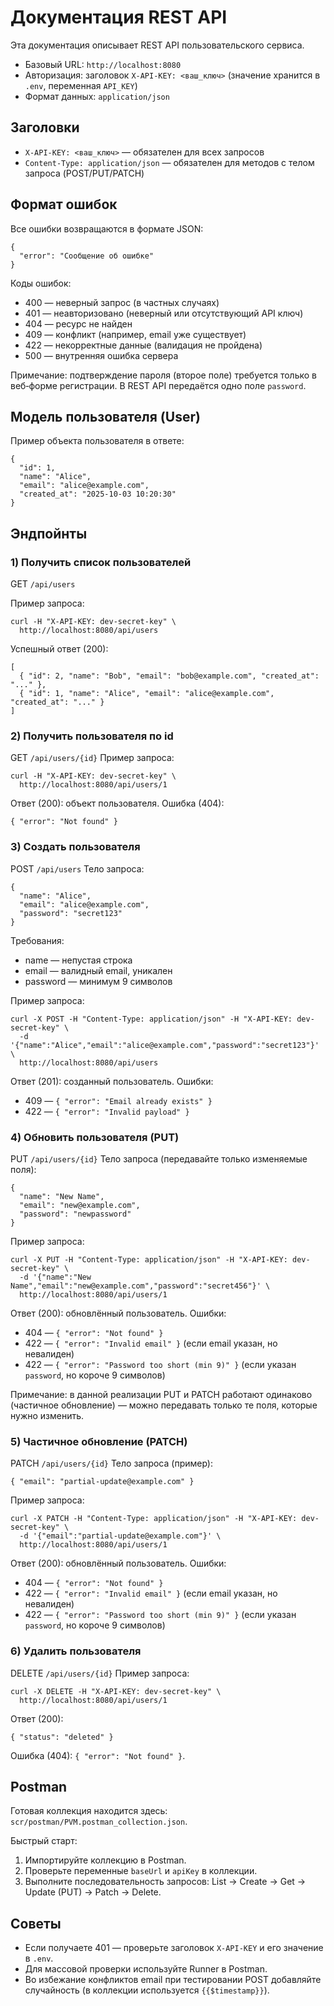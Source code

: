 # Документация REST API

Эта документация описывает REST API пользовательского сервиса.

- Базовый URL: `http://localhost:8080`
- Авторизация: заголовок `X-API-KEY: <ваш_ключ>` (значение хранится в `.env`, переменная `API_KEY`)
- Формат данных: `application/json`

## Заголовки
- `X-API-KEY: <ваш_ключ>` — обязателен для всех запросов
- `Content-Type: application/json` — обязателен для методов с телом запроса (POST/PUT/PATCH)

## Формат ошибок
Все ошибки возвращаются в формате JSON:
```
{
  "error": "Сообщение об ошибке"
}
```
Коды ошибок:
- 400 — неверный запрос (в частных случаях)
- 401 — неавторизовано (неверный или отсутствующий API ключ)
- 404 — ресурс не найден
- 409 — конфликт (например, email уже существует)
- 422 — некорректные данные (валидация не пройдена)
- 500 — внутренняя ошибка сервера

Примечание: подтверждение пароля (второе поле) требуется только в веб‑форме регистрации. В REST API передаётся одно поле `password`.

## Модель пользователя (User)
Пример объекта пользователя в ответе:
```
{
  "id": 1,
  "name": "Alice",
  "email": "alice@example.com",
  "created_at": "2025-10-03 10:20:30"
}
```

## Эндпойнты
### 1) Получить список пользователей
GET `/api/users`

Пример запроса:
```
curl -H "X-API-KEY: dev-secret-key" \
  http://localhost:8080/api/users
```

Успешный ответ (200):
```
[
  { "id": 2, "name": "Bob", "email": "bob@example.com", "created_at": "..." },
  { "id": 1, "name": "Alice", "email": "alice@example.com", "created_at": "..." }
]
```

### 2) Получить пользователя по id
GET `/api/users/{id}`
Пример запроса:
```
curl -H "X-API-KEY: dev-secret-key" \
  http://localhost:8080/api/users/1
```

Ответ (200): объект пользователя. Ошибка (404):
```
{ "error": "Not found" }
```

### 3) Создать пользователя
POST `/api/users`
Тело запроса:
```
{
  "name": "Alice",
  "email": "alice@example.com",
  "password": "secret123"
}
```
Требования:
- name — непустая строка
- email — валидный email, уникален
- password — минимум 9 символов

Пример запроса:
```
curl -X POST -H "Content-Type: application/json" -H "X-API-KEY: dev-secret-key" \
  -d '{"name":"Alice","email":"alice@example.com","password":"secret123"}' \
  http://localhost:8080/api/users
```

Ответ (201): созданный пользователь. Ошибки:
- 409 — `{ "error": "Email already exists" }`
- 422 — `{ "error": "Invalid payload" }`

### 4) Обновить пользователя (PUT)
PUT `/api/users/{id}`
Тело запроса (передавайте только изменяемые поля):
```
{
  "name": "New Name",
  "email": "new@example.com",
  "password": "newpassword"
}
```

Пример запроса:
```
curl -X PUT -H "Content-Type: application/json" -H "X-API-KEY: dev-secret-key" \
  -d '{"name":"New Name","email":"new@example.com","password":"secret456"}' \
  http://localhost:8080/api/users/1
```

Ответ (200): обновлённый пользователь. Ошибки:
- 404 — `{ "error": "Not found" }`
- 422 — `{ "error": "Invalid email" }` (если email указан, но невалиден)
- 422 — `{ "error": "Password too short (min 9)" }` (если указан `password`, но короче 9 символов)

Примечание: в данной реализации PUT и PATCH работают одинаково (частичное обновление) — можно передавать только те поля, которые нужно изменить.

### 5) Частичное обновление (PATCH)
PATCH `/api/users/{id}`
Тело запроса (пример):
```
{ "email": "partial-update@example.com" }
```

Пример запроса:
```
curl -X PATCH -H "Content-Type: application/json" -H "X-API-KEY: dev-secret-key" \
  -d '{"email":"partial-update@example.com"}' \
  http://localhost:8080/api/users/1
```

Ответ (200): обновлённый пользователь. Ошибки:
- 404 — `{ "error": "Not found" }`
- 422 — `{ "error": "Invalid email" }` (если email указан, но невалиден)
- 422 — `{ "error": "Password too short (min 9)" }` (если указан `password`, но короче 9 символов)

### 6) Удалить пользователя
DELETE `/api/users/{id}`
Пример запроса:
```
curl -X DELETE -H "X-API-KEY: dev-secret-key" \
  http://localhost:8080/api/users/1
```

Ответ (200):
```
{ "status": "deleted" }
```
Ошибка (404): `{ "error": "Not found" }`.

## Postman
Готовая коллекция находится здесь: `scr/postman/PVM.postman_collection.json`.

Быстрый старт:
1) Импортируйте коллекцию в Postman.
2) Проверьте переменные `baseUrl` и `apiKey` в коллекции.
3) Выполните последовательность запросов: List → Create → Get → Update (PUT) → Patch → Delete.

## Советы
- Если получаете 401 — проверьте заголовок `X-API-KEY` и его значение в `.env`.
- Для массовой проверки используйте Runner в Postman.
- Во избежание конфликтов email при тестировании POST добавляйте случайность (в коллекции используется `{{$timestamp}}`).

